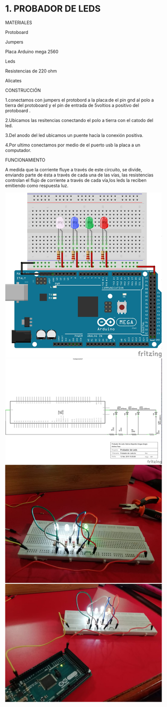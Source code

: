 # 1. PROBADOR DE LEDS

MATERIALES 

Protoboard 

Jumpers

Placa Arduino mega 2560

Leds

Resistencias de 220 ohm

Alicates 


CONSTRUCCIÓN 

1.conectamos con jumpers el protobord a la placa:de el pin gnd al polo a tierra del protoboard  y el pin de entrada de 5voltios a positivo del protoboard .

2.Ubicamos las resitencias conectando  el polo a tierra con el catodo del  led.

3.Del anodo del led ubicamos un puente hacía la conexión positiva.

4.Por ultimo conectamos por medio de el puerto usb la placa a un computador.


FUNCIONAMIENTO 

A medida que la corriente fluye a través de este circuito, se divide, enviando parte de ésta a través de cada una de las vías, las resistencias controlan el flujo de corriente a través de cada vía,los leds la reciben emitiendo como respuesta luz.


![1](https://github.com/valeria1178/1.PROYECTO-/blob/master/imagenes/probador%20de%20led%20protoboard.jpg)
![2](https://github.com/valeria1178/1.PROYECTO-/blob/master/imagenes/probador%20de%20led.jpg)
![3](https://github.com/valeria1178/1.PROYECTO-/blob/master/imagenes/IMG-20190213-WA0009.jpg)
![4](https://github.com/valeria1178/1.PROYECTO-/blob/master/imagenes/IMG-20190213-WA0008.jpg)
